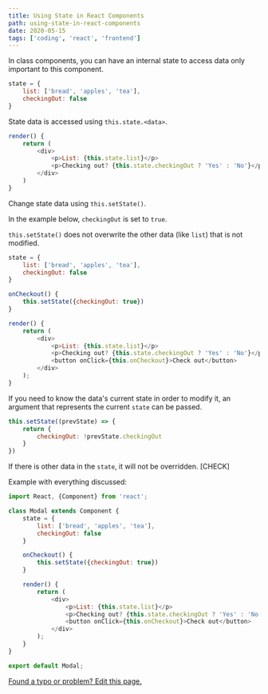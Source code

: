 ```yaml
---
title: Using State in React Components
path: using-state-in-react-components
date: 2020-05-15
tags: ['coding', 'react', 'frontend']
---
```


In class components, you can have an internal state to access data only important to this component.

```js
state = {
    list: ['bread', 'apples', 'tea'],
    checkingOut: false
}
```
State data is accessed using `this.state.<data>`.

```js
render() {
    return (
        <div>
            <p>List: {this.state.list}</p>
            <p>Checking out? {this.state.checkingOut ? 'Yes' : 'No'}</p>
        </div>
    )
}
```

Change state data using `this.setState()`.

In the example below, `checkingOut` is set to `true`.

`this.setState()` does not overwrite the other data (like `list`) that is not modified.

```js
state = {
    list: ['bread', 'apples', 'tea'],
    checkingOut: false
}

onCheckout() {
    this.setState({checkingOut: true})
}

render() {
    return (
        <div>
            <p>List: {this.state.list}</p>
            <p>Checking out? {this.state.checkingOut ? 'Yes' : 'No'}</p>
            <button onClick={this.onCheckout}>Check out</button>
        </div>
    );
}
```

If you need to know the data's current state in order to modify it, an argument that represents the current `state` can be passed.

```js
this.setState((prevState) => {
    return {
        checkingOut: !prevState.checkingOut
    }
})
```

If there is other data in the `state`, it will not be overridden. [CHECK]

Example with everything discussed:

```js
import React, {Component} from 'react';

class Modal extends Component {
    state = {
        list: ['bread', 'apples', 'tea'],
        checkingOut: false
    }

    onCheckout() {
        this.setState({checkingOut: true})
    }

    render() {
        return (
            <div>
                <p>List: {this.state.list}</p>
                <p>Checking out? {this.state.checkingOut ? 'Yes' : 'No'}</p>
                <button onClick={this.onCheckout}>Check out</button>
            </div>
        );
    }
}

export default Modal;
```



[Found a typo or problem? Edit this page.](https://github.com/Dana94/website/blob/master/blog/2020-05-08-react-components.md)
